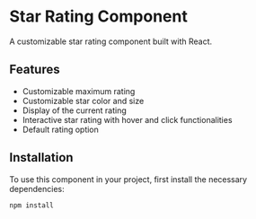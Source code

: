 # Star Rating Component

A customizable star rating component built with React.

## Features

- Customizable maximum rating
- Customizable star color and size
- Display of the current rating
- Interactive star rating with hover and click functionalities
- Default rating option

## Installation

To use this component in your project, first install the necessary dependencies:

```bash
npm install
```
